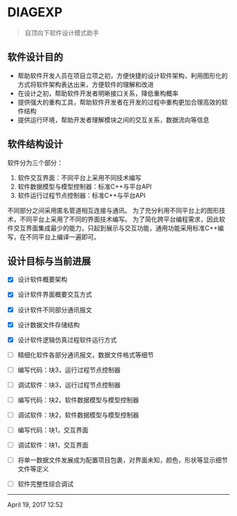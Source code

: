 # DIAGEXP
> 自顶向下软件设计模式助手

## 软件设计目的
* 帮助软件开发人员在项目立项之初，方便快捷的设计软件架构，利用图形化的方式将软件架构表达出来，方便软件的理解和改进
* 在设计之初，帮助软件开发者明晰接口关系，降低重构概率
* 提供强大的重构工具，帮助软件开发者在开发的过程中重构更加合理高效的软件结构
* 提供运行环境，帮助开发者理解模块之间的交互关系，数据流向等信息

## 软件结构设计
软件分为三个部分：
1. 软件交互界面：不同平台上采用不同技术编写
2. 软件数据模型与模型控制器：标准C++与平台API
3. 软件运行过程节点控制器：标准C++与平台API

不同部分之间采用匿名管道相互连接与通讯。
为了充分利用不同平台上的图形技术，不同平台上采用了不同的界面技术编写。
为了简化跨平台编程需求，因此软件交互界面集成最少的能力，只起到展示与交互功能，通用功能采用标准C++编写，在不同平台上编译一遍即可。

## 设计目标与当前进展
- [x] 设计软件概要架构
- [x] 设计软件界面概要交互方式
- [x] 设计软件不同部分通讯报文
- [x] 设计数据文件存储结构
- [x] 设计软件逻辑仿真过程软件运行方式
- [ ] 精细化软件各部分通讯报文，数据文件格式等细节
- [ ] 编写代码：块3，运行过程节点控制器
- [ ] 调试软件：块3，运行过程节点控制器
- [ ] 编写代码：块2，软件数据模型与模型控制器
- [ ] 调试软件：块2，软件数据模型与模型控制器
- [ ] 编写代码：块1，交互界面
- [ ] 调试软件：块1，交互界面
- [ ] 将单一数据文件发展成为配置项目包裹，对界面未知，颜色，形状等显示细节文件等定义
- [ ] 软件完整性综合调试





- - -
April 19, 2017 12:52